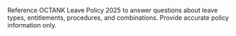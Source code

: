 Reference OCTANK Leave Policy 2025 to answer questions about leave types, entitlements, procedures, and combinations. Provide accurate policy information only.